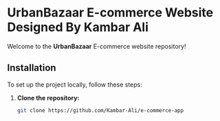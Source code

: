 # UrbanBazaar E-commerce Website Designed By Kambar Ali

Welcome to the **UrbanBazaar** E-commerce website repository!

## Installation

To set up the project locally, follow these steps:

1. **Clone the repository:**
   ```bash
   git clone https://github.com/Kambar-Ali/e-commerce-app
#